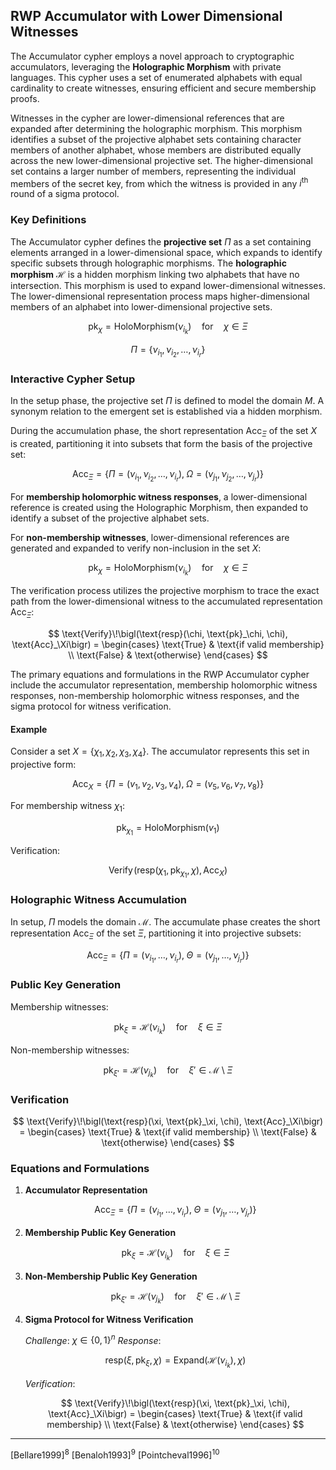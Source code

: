 ## RWP Accumulator with Lower Dimensional Witnesses

The Accumulator cypher employs a novel approach to cryptographic accumulators, leveraging the **Holographic Morphism** with private languages.
This cypher uses a set of enumerated alphabets with equal cardinality to create witnesses, ensuring efficient and secure membership proofs.

Witnesses in the cypher are lower-dimensional references that are expanded after determining the holographic morphism.
This morphism identifies a subset of the projective alphabet sets containing character members of another alphabet, whose members are distributed equally across the new lower-dimensional projective set.
The higher-dimensional set contains a larger number of members, representing the individual members of the secret key, from which the witness is provided in any $i^{\text{th}}$ round of a sigma protocol.

### Key Definitions

The Accumulator cypher defines the **projective set** $\Pi$ as a set containing elements arranged in a lower-dimensional space, which expands to identify specific subsets through holographic morphisms.
The **holographic morphism** $\mathcal{H}$ is a hidden morphism linking two alphabets that have no intersection.
This morphism is used to expand lower-dimensional witnesses.
The lower-dimensional representation process maps higher-dimensional members of an alphabet into lower-dimensional projective sets.

$$
\text{pk}_\chi = \text{HoloMorphism}(\nu_{i_k}) \quad \text{for} \quad \chi \in \Xi
$$

$$
\Pi = \{\nu_{i_1}, \nu_{i_2}, \ldots, \nu_{i_r}\}
$$

### Interactive Cypher Setup

In the setup phase, the projective set $\Pi$ is defined to model the domain $M$.
A synonym relation to the emergent set is established via a hidden morphism.

During the accumulation phase, the short representation $\text{Acc}_\Xi$ of the set $X$ is created, partitioning it into subsets that form the basis of the projective set:

$$
\text{Acc}_\Xi = \bigl\{\Pi = (\nu_{i_1}, \nu_{i_2}, \ldots, \nu_{i_r}),\; \Omega = (\nu_{j_1}, \nu_{j_2}, \ldots, \nu_{j_r})\bigr\}
$$

For **membership holomorphic witness responses**, a lower-dimensional reference is created using the Holographic Morphism, then expanded to identify a subset of the projective alphabet sets.

For **non-membership witnesses**, lower-dimensional references are generated and expanded to verify non-inclusion in the set $X$:

$$
\text{pk}_\chi = \text{HoloMorphism}(\nu_{i_k}) \quad \text{for} \quad \chi \in \Xi
$$

The verification process utilizes the projective morphism to trace the exact path from the lower-dimensional witness to the accumulated representation $\text{Acc}_\Xi$:

$$
\text{Verify}\!\bigl(\text{resp}(\chi, \text{pk}_\chi, \chi), \text{Acc}_\Xi\bigr) =
\begin{cases}
\text{True} & \text{if valid membership} \\
\text{False} & \text{otherwise}
\end{cases}
$$

The primary equations and formulations in the RWP Accumulator cypher include the accumulator representation, membership holomorphic witness responses, non-membership holomorphic witness responses, and the sigma protocol for witness verification.

#### Example

Consider a set $X = \{\chi_1, \chi_2, \chi_3, \chi_4\}$.
The accumulator represents this set in projective form:

$$
\text{Acc}_X = \bigl\{\Pi = (v_1, v_2, v_3, v_4),\; \Omega = (v_5, v_6, v_7, v_8)\bigr\}
$$

For membership witness $\chi_1$:

$$
\text{pk}_{\chi_1} = \text{HoloMorphism}(v_1)
$$

Verification:

$$
\text{Verify}\!\bigl(\text{resp}(\chi_1, \text{pk}_{\chi_1}, \chi), \text{Acc}_X\bigr)
$$

### Holographic Witness Accumulation

In setup, $\Pi$ models the domain $\mathcal{M}$.
The accumulate phase creates the short representation $\text{Acc}_\Xi$ of the set $\Xi$, partitioning it into projective subsets:

$$
\text{Acc}_\Xi = \bigl\{ \Pi = (\nu_{i_1}, \ldots, \nu_{i_r}),\; \Theta = (\nu_{j_1}, \ldots, \nu_{j_r}) \bigr\}
$$

### Public Key Generation

Membership witnesses:

$$
\text{pk}_\xi = \mathcal{H}(\nu_{i_k}) \quad \text{for} \quad \xi \in \Xi
$$

Non-membership witnesses:

$$
\text{pk}_{\xi'} = \mathcal{H}(\nu_{j_k}) \quad \text{for} \quad \xi' \in \mathcal{M} \setminus \Xi
$$

### Verification

$$
\text{Verify}\!\bigl(\text{resp}(\xi, \text{pk}_\xi, \chi), \text{Acc}_\Xi\bigr) =
\begin{cases}
\text{True} & \text{if valid membership} \\
\text{False} & \text{otherwise}
\end{cases}
$$

### Equations and Formulations

1. **Accumulator Representation**

   $$
   \text{Acc}_\Xi = \bigl\{ \Pi = (\nu_{i_1}, \ldots, \nu_{i_r}),\; \Theta = (\nu_{j_1}, \ldots, \nu_{j_r}) \bigr\}
   $$

2. **Membership Public Key Generation**

   $$
   \text{pk}_\xi = \mathcal{H}(\nu_{i_k}) \quad \text{for} \quad \xi \in \Xi
   $$

3. **Non-Membership Public Key Generation**

   $$
   \text{pk}_{\xi'} = \mathcal{H}(\nu_{j_k}) \quad \text{for} \quad \xi' \in \mathcal{M} \setminus \Xi
   $$

4. **Sigma Protocol for Witness Verification**

   *Challenge*: $\chi \in \{0,1\}^n$
   *Response*:

   $$
   \text{resp}(\xi, \text{pk}_\xi, \chi) = \text{Expand}\bigl(\mathcal{H}(\nu_{i_k}), \chi\bigr)
   $$

   *Verification*:

   $$
   \text{Verify}\!\bigl(\text{resp}(\xi, \text{pk}_\xi, \chi), \text{Acc}_\Xi\bigr) =
   \begin{cases}
   \text{True} & \text{if valid membership} \\
   \text{False} & \text{otherwise}
   \end{cases}
   $$

---

[Bellare1999]<sup>8</sup> [Benaloh1993]<sup>9</sup> [Pointcheval1996]<sup>10</sup> 